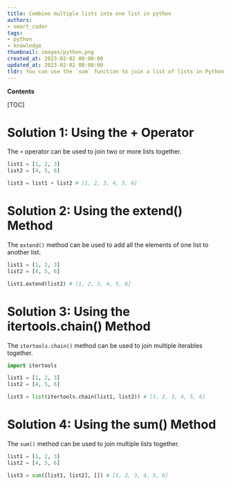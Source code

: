 ```yaml
---
title: Combine multiple lists into one list in python
authors:
- smart_coder
tags:
- python
- knowledge
thumbnail: images/python.png
created_at: 2023-02-02 00:00:00
updated_at: 2023-02-02 00:00:00
tldr: You can use the `sum` function to join a list of lists in Python.
---
```


**Contents**

[TOC]

# Solution 1: Using the + Operator

The `+` operator can be used to join two or more lists together.

```python
list1 = [1, 2, 3]
list2 = [4, 5, 6]

list3 = list1 + list2 # [1, 2, 3, 4, 5, 6]
```

# Solution 2: Using the extend() Method

The `extend()` method can be used to add all the elements of one list to another list.

```python
list1 = [1, 2, 3]
list2 = [4, 5, 6]

list1.extend(list2) # [1, 2, 3, 4, 5, 6]
```

# Solution 3: Using the itertools.chain() Method

The `itertools.chain()` method can be used to join multiple iterables together.

```python
import itertools

list1 = [1, 2, 3]
list2 = [4, 5, 6]

list3 = list(itertools.chain(list1, list2)) # [1, 2, 3, 4, 5, 6]
```

# Solution 4: Using the sum() Method

The `sum()` method can be used to join multiple lists together.

```python
list1 = [1, 2, 3]
list2 = [4, 5, 6]

list3 = sum([list1, list2], []) # [1, 2, 3, 4, 5, 6]
```
